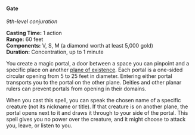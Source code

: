 #### Gate
<!-- markdownlint-disable link-image-reference-definitions -->
[_metadata_:spell_name]:- "Gate"
[_metadata_:spell_level]:- "9"
[_metadata_:spell_school]:- "conjuration"
[_metadata_:ritual]:- "false"
[_metadata_:casting_time_amount]:- "1"
[_metadata_:casting_time_unit]:- "action"
[_metadata_:range]:- "60 feet"
[_metadata_:components_verbal]:- "true"
[_metadata_:components_somatic]:- "true"
[_metadata_:components_material]:- "true"
[_metadata_:components_material_description]:- "a diamond worth at least 5,000 gold"
[_metadata_:components_material_cost]:- "5,000 gp"
[_metadata_:duration]:- "1 minute"
[_metadata_:concentration]:- "true"
[_metadata_:compared_to_wotc_srd_5.1]:- "mechanics_different_wording_different"
[_metadata_:compared_to_a5e_srd]:- "mechanics_same_wording_same"
<!-- markdownlint-disable-next-line no-emphasis-as-heading -->
_9th-level conjuration_

**Casting Time:** 1 action \
**Range:** 60 feet \
**Components:** V, S, M (a diamond worth at least 5,000 gold) \
**Duration:** Concentration, up to 1 minute

You create a magic portal, a door between a space you can pinpoint and a specific place on another [plane of existence](#Planes_of_Existence_planes_of_existence).
Each portal is a one-sided circular opening from 5 to 25 feet in diameter.
Entering either portal transports you to the portal on the other plane.
Deities and other planar rulers can prevent portals from opening in their domains.

When you cast this spell, you can speak the chosen name of a specific creature (not its nickname or title).
If that creature is on another plane, the portal opens next to it and draws it through to your side of the portal.
This spell gives you no power over the creature, and it might choose to attack you, leave, or listen to you.
